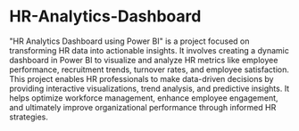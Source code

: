 # HR-Analytics-Dashboard
"HR Analytics Dashboard using Power BI" is a project focused on transforming HR data into actionable insights. It involves creating a dynamic dashboard in Power BI to visualize and analyze HR metrics like employee performance, recruitment trends, turnover rates, and employee satisfaction. This project enables HR professionals to make data-driven decisions by providing interactive visualizations, trend analysis, and predictive insights. It helps optimize workforce management, enhance employee engagement, and ultimately improve organizational performance through informed HR strategies.
